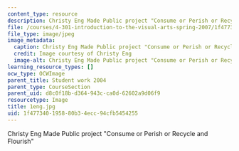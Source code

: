 ```yaml
---
content_type: resource
description: Christy Eng Made Public project "Consume or Perish or Recycle and Flourish"
file: /courses/4-301-introduction-to-the-visual-arts-spring-2007/1f477340195880b34ecc94cfb5454255_1eng.jpg
file_type: image/jpeg
image_metadata:
  caption: Christy Eng Made Public project "Consume or Perish or Recycle and Flourish"
  credit: Image courtesy of Christy Eng
  image-alt: Christy Eng Made Public project "Consume or Perish or Recycle and Flourish"
learning_resource_types: []
ocw_type: OCWImage
parent_title: Student work 2004
parent_type: CourseSection
parent_uid: d8c0f18b-d364-943c-ca0d-62602a9d06f9
resourcetype: Image
title: 1eng.jpg
uid: 1f477340-1958-80b3-4ecc-94cfb5454255
---
```

Christy Eng Made Public project "Consume or Perish or Recycle and Flourish"
